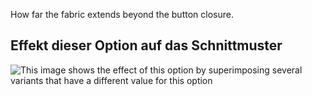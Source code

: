 How far the fabric extends beyond the button closure.

## Effekt dieser Option auf das Schnittmuster

![This image shows the effect of this option by superimposing several variants that have a different value for this option](jaeger_frontoverlap_sample.svg "Effect of this option on the pattern")
